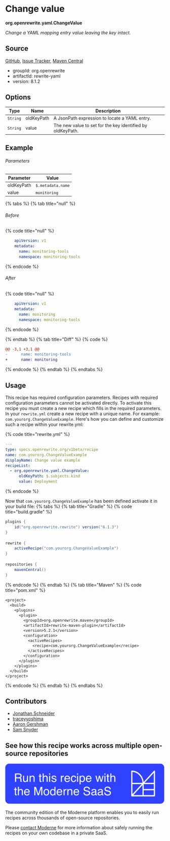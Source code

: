 # Change value

**org.openrewrite.yaml.ChangeValue**

_Change a YAML mapping entry value leaving the key intact._

## Source

[GitHub](https://github.com/openrewrite/rewrite/blob/main/rewrite-yaml/src/main/java/org/openrewrite/yaml/ChangeValue.java), [Issue Tracker](https://github.com/openrewrite/rewrite/issues), [Maven Central](https://central.sonatype.com/artifact/org.openrewrite/rewrite-yaml/8.1.2/jar)

* groupId: org.openrewrite
* artifactId: rewrite-yaml
* version: 8.1.2

## Options

| Type | Name | Description |
| -- | -- | -- |
| `String` | oldKeyPath | A JsonPath expression to locate a YAML entry. |
| `String` | value | The new value to set for the key identified by oldKeyPath. |

## Example

###### Parameters
| Parameter | Value |
| -- | -- |
|oldKeyPath|`$.metadata.name`|
|value|`monitoring`|


{% tabs %}
{% tab title="null" %}

###### Before
{% code title="null" %}
```yaml
    apiVersion: v1
    metadata:
      name: monitoring-tools
      namespace: monitoring-tools
```
{% endcode %}

###### After
{% code title="null" %}
```yaml
    apiVersion: v1
    metadata:
      name: monitoring
      namespace: monitoring-tools
```
{% endcode %}

{% endtab %}
{% tab title="Diff" %}
{% code %}
```diff
@@ -3,1 +3,1 @@
-      name: monitoring-tools
+      name: monitoring
```
{% endcode %}
{% endtab %}
{% endtabs %}


## Usage

This recipe has required configuration parameters. Recipes with required configuration parameters cannot be activated directly. To activate this recipe you must create a new recipe which fills in the required parameters. In your `rewrite.yml` create a new recipe with a unique name. For example: `com.yourorg.ChangeValueExample`.
Here's how you can define and customize such a recipe within your rewrite.yml:

{% code title="rewrite.yml" %}
```yaml
---
type: specs.openrewrite.org/v1beta/recipe
name: com.yourorg.ChangeValueExample
displayName: Change value example
recipeList:
  - org.openrewrite.yaml.ChangeValue:
      oldKeyPath: $.subjects.kind
      value: Deployment
```
{% endcode %}

Now that `com.yourorg.ChangeValueExample` has been defined activate it in your build file:
{% tabs %}
{% tab title="Gradle" %}
{% code title="build.gradle" %}
```groovy
plugins {
    id("org.openrewrite.rewrite") version("6.1.3")
}

rewrite {
    activeRecipe("com.yourorg.ChangeValueExample")
}

repositories {
    mavenCentral()
}
```
{% endcode %}
{% endtab %}
{% tab title="Maven" %}
{% code title="pom.xml" %}
```markup
<project>
  <build>
    <plugins>
      <plugin>
        <groupId>org.openrewrite.maven</groupId>
        <artifactId>rewrite-maven-plugin</artifactId>
        <version>5.2.1</version>
        <configuration>
          <activeRecipes>
            <recipe>com.yourorg.ChangeValueExample</recipe>
          </activeRecipes>
        </configuration>
      </plugin>
    </plugins>
  </build>
</project>
```
{% endcode %}
{% endtab %}
{% endtabs %}

## Contributors
* [Jonathan Schneider](jkschneider@gmail.com)
* [traceyyoshima](tracey.yoshima@gmail.com)
* [Aaron Gershman](5619476+aegershman@users.noreply.github.com)
* [Sam Snyder](sam@moderne.io)


## See how this recipe works across multiple open-source repositories

[![Moderne Link Image](/.gitbook/assets/ModerneRecipeButton.png)](https://public.moderne.io/recipes/org.openrewrite.yaml.ChangeValue)

The community edition of the Moderne platform enables you to easily run recipes across thousands of open-source repositories.

Please [contact Moderne](https://moderne.io/product) for more information about safely running the recipes on your own codebase in a private SaaS.

